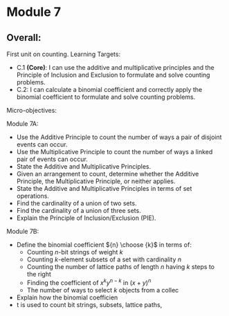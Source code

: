 # Module 7

## Overall: 

First unit on counting. Learning Targets: 

-   C.1  **(Core)**: I can use the additive and multiplicative principles and the Principle of Inclusion and Exclusion to formulate and solve counting problems.
-   C.2: I can calculate a binomial coefficient and correctly apply the binomial coefficient to formulate and solve counting problems.


Micro-objectives: 

Module 7A: 

+ Use the Additive Principle to count the number of ways a pair of disjoint events can occur. 
+ Use the Multiplicative Principle to count the number of ways a linked pair of events can occur. 
+ State the Additive and Multiplicative Principles. 
+ Given an arrangement to count, determine whether the Additive Principle, the Multiplicative Principle, or neither applies. 
+ State the Additive and Multiplicative Principles in terms of set operations. 
+ Find the cardinality of a union of two sets. 
+ Find the cardinality of a union of three sets. 
+ Explain the Principle of Inclusion/Exclusion (PIE). 

Module 7B: 

- Define the binomial coefficient ${n} \choose {k}$ in terms of: 
	- Counting $n$-bit strings of weight $k$
	- Counting $k$-element subsets of a set with cardinality $n$
	- Counting the number of lattice paths of length $n$ having $k$ steps to the right
	- Finding the coefficient of $x^ky^{n-k}$ in $(x+y)^n$
	- The number of ways to select $k$ objects from a collec
- Explain how the binomial coefficien
- t is used to count bit strings, subsets, lattice paths, 
<!--stackedit_data:
eyJoaXN0b3J5IjpbLTE1ODMzMjcyMDZdfQ==
-->